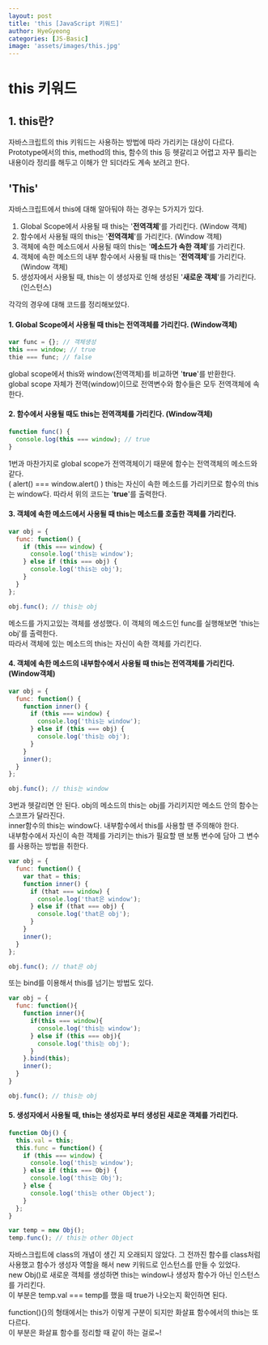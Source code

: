 ```yaml
---
layout: post
title: 'this [JavaScript 키워드]'
author: HyeGyeong
categories: [JS-Basic]
image: 'assets/images/this.jpg'
---
```


# this 키워드

## 1. this란?

자바스크립트의 this 키워드는 사용하는 방법에 따라 가리키는 대상이 다르다.<br>
Prototype에서의 this, method의 this, 함수의 this 등 헷갈리고 어렵고 자꾸 틀리는 내용이라 정리를 해두고 이해가 안 되더라도 계속 보려고 한다.

## 'This'

자바스크립트에서 this에 대해 알아둬야 하는 경우는 5가지가 있다.

1. Global Scope에서 사용될 때 this는 '**전역객체**'를 가리킨다. (Window 객체)<br>
2. 함수에서 사용될 때의 this는 '**전역객체**'를 가리킨다. (Window 객체)<br>
3. 객체에 속한 메소드에서 사용될 때의 this는 '**메소드가 속한 객체**'를 가리킨다.<br>
4. 객체에 속한 메소드의 내부 함수에서 사용될 때 this는 '**전역객체**'를 가리킨다. (Window 객체)<br>
5. 생성자에서 사용될 때, this는 이 생성자로 인해 생성된 '**새로운 객체**'를 가리킨다. (인스턴스)<br>

각각의 경우에 대해 코드를 정리해보았다.

#### 1. Global Scope에서 사용될 때 this는 전역객체를 가리킨다. (Window객체)

```javascript
var func = {}; // 객체생성
this === window; // true
thie === func; // false
```

global scope에서 this와 window(전역객체)를 비교하면 '**true**'를 반환한다.<br>
global scope 자체가 전역(window)이므로 전역변수와 함수들은 모두 전역객체에 속한다.

#### 2. 함수에서 사용될 때도 this는 전역객체를 가리킨다. (Window객체)

```javascript
function func() {
  console.log(this === window); // true
}
```

1번과 마찬가지로 global scope가 전역객체이기 때문에 함수는 전역객체의 메소드와 같다.<br>
( alert() === window.alert() )
this는 자신이 속한 메소드를 가리키므로 함수의 this는 window다. 따라서 위의 코드는 '**true**'를 출력한다.

#### 3. 객체에 속한 메소드에서 사용될 때 this는 메소드를 호출한 객체를 가리킨다.

```javascript
var obj = {
  func: function() {
    if (this === window) {
      console.log('this는 window');
    } else if (this === obj) {
      console.log('this는 obj');
    }
  }
};

obj.func(); // this는 obj
```

메소드를 가지고있는 객체를 생성했다. 이 객체의 메소드인 func를 실행해보면 'this는 obj'를 출력한다.<br>
따라서 객체에 있는 메소드의 this는 자신이 속한 객체를 가리킨다.

#### 4. 객체에 속한 메소드의 내부함수에서 사용될 때 this는 전역객체를 가리킨다. (Window객체)

```javascript
var obj = {
  func: function() {
    function inner() {
      if (this === window) {
        console.log('this는 window');
      } else if (this === obj) {
        console.log('this는 obj');
      }
    }
    inner();
  }
};

obj.func(); // this는 window
```

3번과 헷갈리면 안 된다. obj의 메소드의 this는 obj를 가리키지만 메소드 안의 함수는 스코프가 달라진다.<br>
inner함수의 this는 window다. 내부함수에서 this를 사용할 땐 주의해야 한다.<br>
내부함수에서 자신이 속한 객체를 가리키는 this가 필요할 땐 보통 변수에 담아 그 변수를 사용하는 방법을 취한다.

```javascript
var obj = {
  func: function() {
    var that = this;
    function inner() {
      if (that === window) {
        console.log('that은 window');
      } else if (that === obj) {
        console.log('that은 obj');
      }
    }
    inner();
  }
};

obj.func(); // that은 obj
```

또는 bind를 이용해서 this를 넘기는 방법도 있다.

```javascript
var obj = {
  func: function(){
    function inner(){
      if(this === window){
        console.log('this는 window');
      } else if (this === obj){
        console.log('this는 obj');
      }
    }.bind(this);
    inner();
  }
}

obj.func(); // this는 obj
```

#### 5. 생성자에서 사용될 때, this는 생성자로 부터 생성된 새로운 객체를 가리킨다.

```javascript
function Obj() {
  this.val = this;
  this.func = function() {
    if (this === window) {
      console.log('this는 window');
    } else if (this === Obj) {
      console.log('this는 Obj');
    } else {
      console.log('this는 other Object');
    }
  };
}

var temp = new Obj();
temp.func(); // this는 other Object
```

자바스크립트에 class의 개념이 생긴 지 오래되지 않았다. 그 전까진 함수를 class처럼 사용했고 함수가 생성자 역할을 해서 new 키워드로 인스턴스를 만들 수 있었다.<br>
new Obj()로 새로운 객체를 생성하면 this는 window나 생성자 함수가 아닌 인스턴스를 가리킨다.<br>
이 부분은 temp.val === temp를 했을 때 true가 나오는지 확인하면 된다.

function(){}의 형태에서는 this가 이렇게 구분이 되지만 화살표 함수에서의 this는 또 다르다.<br>
이 부분은 화살표 함수를 정리할 때 같이 하는 걸로~!
